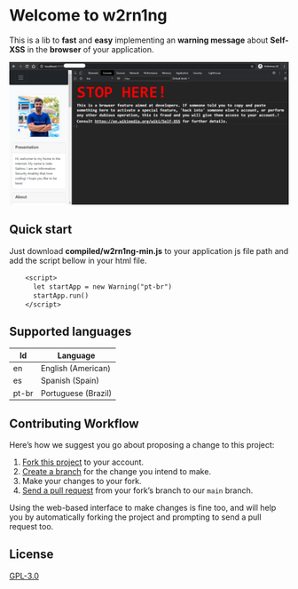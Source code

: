 # Welcome to w2rn1ng
This is a lib to **fast** and **easy** implementing an **warning message** about **Self-XSS** in the **browser** of your application.

![Alt text](documentation/how_works.png?raw=true "Working")

## Quick start
Just download **compiled/w2rn1ng-min.js** to your application js file path and add the script bellow in your html file.

```    <script src="<PATH>/w2rn1ng-min.js"></script>
    <script>  
      let startApp = new Warning("pt-br")  
      startApp.run()  
    </script>
```

## Supported languages
| Id| Language|
|--|--|
| en | English (American) |
| es | Spanish (Spain)|
| pt-br | Portuguese (Brazil)

## Contributing Workflow
Here’s how we suggest you go about proposing a change to this project:

1.  [Fork this project](https://help.github.com/articles/fork-a-repo/)  to your account.
2.  [Create a branch](https://help.github.com/articles/creating-and-deleting-branches-within-your-repository)  for the change you intend to make.
3.  Make your changes to your fork.
4.  [Send a pull request](https://help.github.com/articles/using-pull-requests/)  from your fork’s branch to our  `main`  branch.

Using the web-based interface to make changes is fine too, and will help you by automatically forking the project and prompting to send a pull request too.

## License
[GPL-3.0](https://www.gnu.org/licenses/gpl-3.0.en.html)
